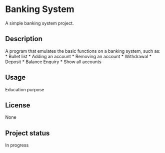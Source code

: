 # Banking System
A simple banking system project.

## Description
A program that emulates the basic functions on a banking system, such as:
    * Bullet list
    * Adding an account
    * Removing an account
    * Withdrawal
    * Deposit
    * Balance Enquiry
    * Show all accounts

## Usage
   Education purpose
## License
   None
## Project status
   In progress
